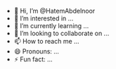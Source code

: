 - 👋 Hi, I’m @HatemAbdelnoor
- 👀 I’m interested in ...
- 🌱 I’m currently learning ...
- 💞️ I’m looking to collaborate on ...
- 📫 How to reach me ...
- 😄 Pronouns: ...
- ⚡ Fun fact: ...

<!---
HatemAbdelnoor/HatemAbdelnoor is a ✨ special ✨ repository because its `README.md` (this file) appears on your GitHub profile.
You can click the Preview link to take a look at your changes.
--->
